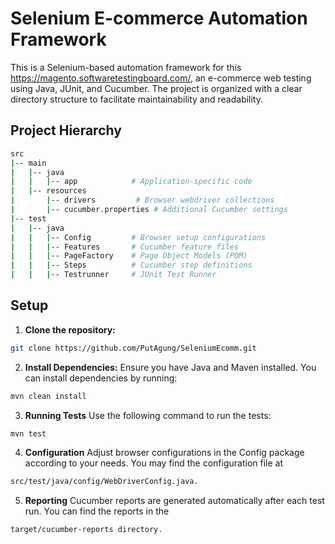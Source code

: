 # Selenium E-commerce Automation Framework

This is a Selenium-based automation framework for this https://magento.softwaretestingboard.com/, an e-commerce web testing using Java, JUnit, and Cucumber. The project is organized with a clear directory structure to facilitate maintainability and readability.

## Project Hierarchy

```bash
src
|-- main
|   |-- java
|   |   |-- app            # Application-specific code
|   |-- resources
|       |-- drivers         # Browser webdriver collections
|       |-- cucumber.properties # Additional Cucumber settings
|-- test
|   |-- java
|   |   |-- Config         # Browser setup configurations
|   |   |-- Features       # Cucumber feature files
|   |   |-- PageFactory    # Page Object Models (POM)
|   |   |-- Steps          # Cucumber step definitions
|   |   |-- Testrunner     # JUnit Test Runner
```

## Setup

1. **Clone the repository:**
```bash
git clone https://github.com/PutAgung/SeleniumEcomm.git
```

2. **Install Dependencies:**
Ensure you have Java and Maven installed. You can install dependencies by running:
```bash
mvn clean install
```

3. **Running Tests**
Use the following command to run the tests:
```bash
mvn test
```

4. **Configuration**
Adjust browser configurations in the Config package according to your needs. You may find the configuration file at 
```bash
src/test/java/config/WebDriverConfig.java.
```
5. **Reporting**
Cucumber reports are generated automatically after each test run. You can find the reports in the 
```bash
target/cucumber-reports directory.
```
